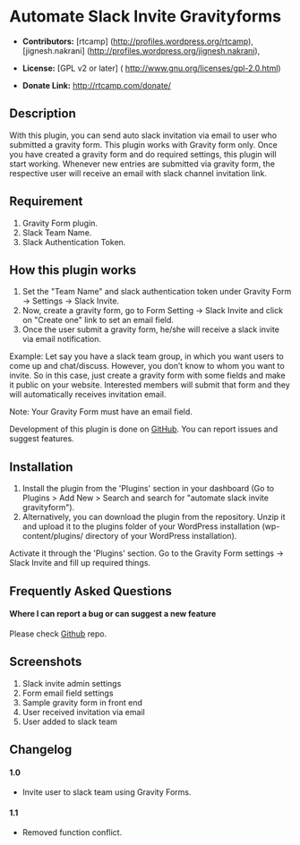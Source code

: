 # Automate Slack Invite Gravityforms #

* **Contributors:** [rtcamp] (http://profiles.wordpress.org/rtcamp), [jignesh.nakrani] (http://profiles.wordpress.org/jignesh.nakrani),

* **License:** [GPL v2 or later] ( http://www.gnu.org/licenses/gpl-2.0.html)

* **Donate Link:** http://rtcamp.com/donate/


## Description ##

With this plugin, you can send auto slack invitation via email to user who submitted a gravity form. 
This plugin works with Gravity form only. Once you have created a gravity form and do required settings, this plugin will start working.  Whenever new entries are submitted via gravity form, the respective user will receive an email with slack channel invitation link.


## Requirement ##

1. Gravity Form plugin. 
2. Slack Team Name.
3. Slack Authentication Token.


## How this plugin works ##

1. Set the "Team Name" and slack authentication token under Gravity Form -> Settings -> Slack Invite.
2. Now, create a gravity form, go to Form Setting -> Slack Invite and click on "Create one" link to set an email field.
3. Once the user submit a gravity form, he/she will receive a slack invite via email notification. 

Example: Let say you have a slack team group, in which you want users to come up and chat/discuss. However, you don’t know to whom you want to invite. 
So in this case, just create a gravity form with some fields and make it public on your website. Interested members will submit that form and they will automatically receives invitation email. 


Note: Your Gravity Form must have an email field. 

Development of this plugin is done on [GitHub](https://github.com/rtCamp/automate-slack-invite-gravityforms). You can report issues and suggest features.


## Installation ##

1. Install the plugin from the 'Plugins' section in your dashboard (Go to Plugins > Add New > Search and search for "automate slack invite gravityform").
2. Alternatively, you can download the plugin from the repository. Unzip it and upload it to the plugins folder of your WordPress installation (wp-content/plugins/ directory of your WordPress installation).

Activate it through the 'Plugins' section. 
Go to the Gravity Form settings -> Slack Invite and fill up required things.


## Frequently Asked Questions ##

#### Where I can report a bug or can suggest a new feature

Please check [Github](https://github.com/rtCamp/automate-slack-invite-gravityforms) repo.


## Screenshots ##

1. Slack invite admin settings
2. Form email field settings
3. Sample gravity form in front end
4. User received invitation via email
5. User added to slack team


## Changelog ##

#### 1.0 ####
* Invite user to slack team using Gravity Forms.

#### 1.1 ####
* Removed function conflict.
